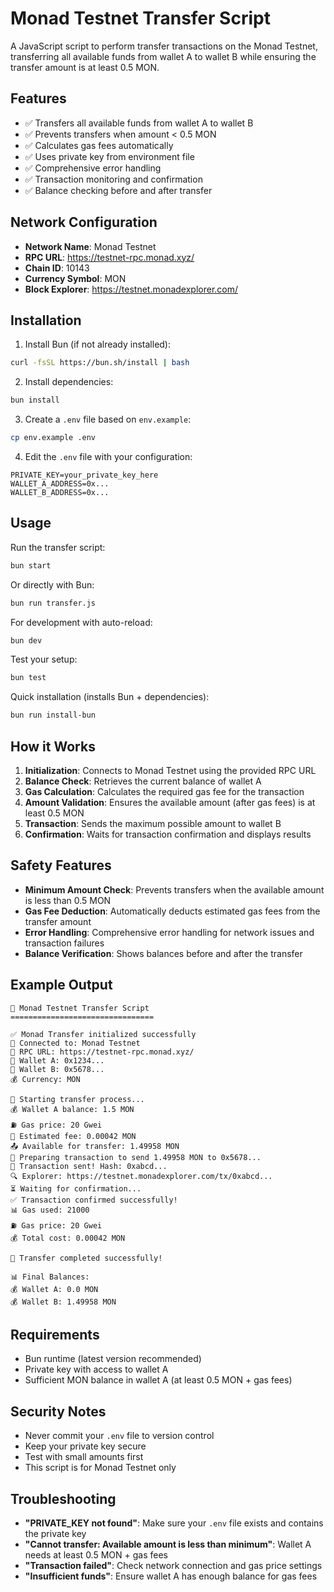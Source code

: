 # Monad Testnet Transfer Script

A JavaScript script to perform transfer transactions on the Monad Testnet, transferring all available funds from wallet A to wallet B while ensuring the transfer amount is at least 0.5 MON.

## Features

- ✅ Transfers all available funds from wallet A to wallet B
- ✅ Prevents transfers when amount < 0.5 MON
- ✅ Calculates gas fees automatically
- ✅ Uses private key from environment file
- ✅ Comprehensive error handling
- ✅ Transaction monitoring and confirmation
- ✅ Balance checking before and after transfer

## Network Configuration

- **Network Name**: Monad Testnet
- **RPC URL**: https://testnet-rpc.monad.xyz/
- **Chain ID**: 10143
- **Currency Symbol**: MON
- **Block Explorer**: https://testnet.monadexplorer.com/

## Installation

1. Install Bun (if not already installed):
```bash
curl -fsSL https://bun.sh/install | bash
```

2. Install dependencies:
```bash
bun install
```

3. Create a `.env` file based on `env.example`:
```bash
cp env.example .env
```

4. Edit the `.env` file with your configuration:
```env
PRIVATE_KEY=your_private_key_here
WALLET_A_ADDRESS=0x...
WALLET_B_ADDRESS=0x...
```

## Usage

Run the transfer script:
```bash
bun start
```

Or directly with Bun:
```bash
bun run transfer.js
```

For development with auto-reload:
```bash
bun dev
```

Test your setup:
```bash
bun test
```

Quick installation (installs Bun + dependencies):
```bash
bun run install-bun
```

## How it Works

1. **Initialization**: Connects to Monad Testnet using the provided RPC URL
2. **Balance Check**: Retrieves the current balance of wallet A
3. **Gas Calculation**: Calculates the required gas fee for the transaction
4. **Amount Validation**: Ensures the available amount (after gas fees) is at least 0.5 MON
5. **Transaction**: Sends the maximum possible amount to wallet B
6. **Confirmation**: Waits for transaction confirmation and displays results

## Safety Features

- **Minimum Amount Check**: Prevents transfers when the available amount is less than 0.5 MON
- **Gas Fee Deduction**: Automatically deducts estimated gas fees from the transfer amount
- **Error Handling**: Comprehensive error handling for network issues and transaction failures
- **Balance Verification**: Shows balances before and after the transfer

## Example Output

```
🚀 Monad Testnet Transfer Script
================================

✅ Monad Transfer initialized successfully
📡 Connected to: Monad Testnet
🔗 RPC URL: https://testnet-rpc.monad.xyz/
👤 Wallet A: 0x1234...
👤 Wallet B: 0x5678...
💰 Currency: MON

🔄 Starting transfer process...
💰 Wallet A balance: 1.5 MON
⛽ Gas price: 20 Gwei
💸 Estimated fee: 0.00042 MON
📤 Available for transfer: 1.49958 MON
📝 Preparing transaction to send 1.49958 MON to 0x5678...
🚀 Transaction sent! Hash: 0xabcd...
🔍 Explorer: https://testnet.monadexplorer.com/tx/0xabcd...
⏳ Waiting for confirmation...
✅ Transaction confirmed successfully!
📊 Gas used: 21000
⛽ Gas price: 20 Gwei
💰 Total cost: 0.00042 MON

🎉 Transfer completed successfully!

📊 Final Balances:
💰 Wallet A: 0.0 MON
💰 Wallet B: 1.49958 MON
```

## Requirements

- Bun runtime (latest version recommended)
- Private key with access to wallet A
- Sufficient MON balance in wallet A (at least 0.5 MON + gas fees)

## Security Notes

- Never commit your `.env` file to version control
- Keep your private key secure
- Test with small amounts first
- This script is for Monad Testnet only

## Troubleshooting

- **"PRIVATE_KEY not found"**: Make sure your `.env` file exists and contains the private key
- **"Cannot transfer: Available amount is less than minimum"**: Wallet A needs at least 0.5 MON + gas fees
- **"Transaction failed"**: Check network connection and gas price settings
- **"Insufficient funds"**: Ensure wallet A has enough balance for gas fees
